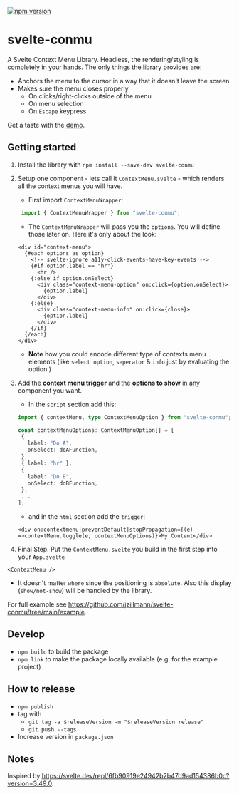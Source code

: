 <p>
  <a href="https://www.npmjs.com/package/svelte-conmu">
    <img src="https://img.shields.io/npm/v/svelte-conmu.svg" alt="npm version">
  </a>
</p>

# svelte-conmu

A Svelte Context Menu Library. Headless, the rendering/styling is completely in your hands.
The only things the library provides are:

- Anchors the menu to the cursor in a way that it doesn't leave the screen
- Makes sure the menu closes properly
  - On clicks/right-clicks outside of the menu
  - On menu selection
  - On `Escape` keypress

Get a taste with the [demo](https://jzillmann.github.io/svelte-conmu).

## Getting started

1. Install the library with `npm install --save-dev svelte-conmu`
2. Setup one component - lets call it `ContextMenu.svelte` - which renders all the context menus you will have.

   - First import `ContextMenuWrapper`:

   ```JavaScript
    import { ContextMenuWrapper } from "svelte-conmu";
   ```

   - The `ContextMenuWrapper` will pass you the `options`. You will define those later on. Here it's only about the look:

   ```Svelte
   <div id="context-menu">
     {#each options as option}
       <!-- svelte-ignore a11y-click-events-have-key-events -->
       {#if option.label == "hr"}
         <hr />
       {:else if option.onSelect}
         <div class="context-menu-option" on:click={option.onSelect}>
           {option.label}
         </div>
       {:else}
         <div class="context-menu-info" on:click={close}>
           {option.label}
         </div>
       {/if}
     {/each}
   </div>
   ```

   - **Note** how you could encode different type of contexts menu elements (like `select option`, `seperator` & `info` just by evaluating the option.)

3. Add the **context menu trigger** and the **options to show** in any component you want.

   - In the `script` section add this:

   ```TypeScript
   import { contextMenu, type ContextMenuOption } from "svelte-conmu";

   const contextMenuOptions: ContextMenuOption[] = [
    {
      label: "Do A",
      onSelect: doAFunction,
    },
    { label: "hr" },
    {
      label: "Do B",
      onSelect: doBFunction,
    },
    ...
   ];
   ```

   - and in the `html` section add the `trigger`:

   ```Svelte
   <div on:contextmenu|preventDefault|stopPropagation={(e) =>contextMenu.toggle(e, contextMenuOptions)}>My Content</div>
   ```

4. Final Step. Put the `ContextMenu.svelte` you build in the first step into your `App.svelte`

```Svelte
<ContextMenu />
```

- It doesn't matter `where` since the positioning is `absolute`. Also this display (`show/not-show`) will be handled by the library.

For full example see https://github.com/jzillmann/svelte-conmu/tree/main/example.

## Develop

- `npm build` to build the package
- `npm link` to make the package locally available (e.g. for the example project)

## How to release

- `npm publish`
- tag with
  - `git tag -a $releaseVersion -m "$releaseVersion release"`
  - `git push --tags`
- Increase version in `package.json`

## Notes

Inspired by https://svelte.dev/repl/6fb90919e24942b2b47d9ad154386b0c?version=3.49.0.
